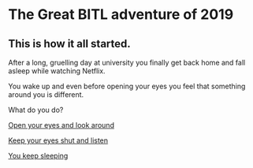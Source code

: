 # The Great BITL adventure of 2019

## This is how it all started.

After a long, gruelling day at university you finally get back home and fall asleep while watching Netflix.

You wake up and even before opening your eyes you feel that something around you is different.

What do you do?

[Open your eyes and look around](look-around/README.md)

[Keep your eyes shut and listen](listen/README.md)

[You keep sleeping](sleeping/README.md)